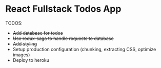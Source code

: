 # React Fullstack Todos App
TODOS:
 * ~~Add database for todos~~
 * ~~Use redux-saga to handle requests to database~~
 * ~~Add styling~~
 * Setup production configuration (chunking, extracting CSS, optimize images)
 * Deploy to heroku
